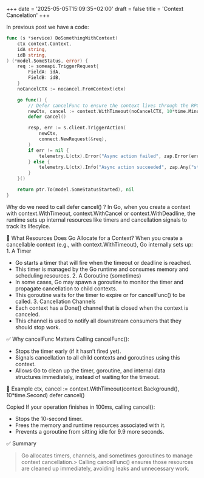 +++
date = '2025-05-05T15:09:35+02:00'
draft = false
title = 'Context Cancelation'
+++

In previous post we have a code:

```go
func (s *service) DoSomethingWithContext(
	ctx context.Context,
	idA string,
	idB string,
) (*model.SomeStatus, error) {
	req := someapi.TriggerRequest{
		FieldA: idA,
		FieldB: idB,
	}
	noCancelCTX := nocancel.FromContext(ctx)

	go func() {
		// Defer cancelFunc to ensure the context lives through the RPC
		newCtx, cancel := context.WithTimeout(noCancelCTX, 10*time.Minute)
		defer cancel()

		resp, err := s.client.TriggerAction(
			newCtx,
			connect.NewRequest(&req),
		)
		if err != nil {
			telemetry.L(ctx).Error("Async action failed", zap.Error(err))
		} else {
			telemetry.L(ctx).Info("Async action succeeded", zap.Any("status", model.SomeStatus(resp.Msg.Status)))
		}
	}()

	return ptr.To(model.SomeStatusStarted), nil
}

```

Why do we need to call defer cancel() ?
In Go, when you create a context with context.WithTimeout, context.WithCancel or context.WithDeadline, the runtime sets up internal resources like timers and cancellation signals to track its lifecylce.

🧠 What Resources Does Go Allocate for a Context?
When you create a cancellable context (e.g., with context.WithTimeout), Go internally sets up:
1. A Timer
* Go starts a timer that will fire when the timeout or deadline is reached.
* This timer is managed by the Go runtime and consumes memory and scheduling resources.
2. A Goroutine (sometimes)
* In some cases, Go may spawn a goroutine to monitor the timer and propagate cancellation to child contexts.
* This goroutine waits for the timer to expire or for cancelFunc() to be called.
3. Cancellation Channels
* Each context has a Done() channel that is closed when the context is canceled.
* This channel is used to notify all downstream consumers that they should stop work.

✅ Why cancelFunc Matters
Calling cancelFunc():
* Stops the timer early (if it hasn’t fired yet).
* Signals cancellation to all child contexts and goroutines using this context.
* Allows Go to clean up the timer, goroutine, and internal data structures immediately, instead of waiting for the timeout.

🧪 Example
ctx, cancel := context.WithTimeout(context.Background(), 10*time.Second)
defer cancel()

Copied
If your operation finishes in 100ms, calling cancel():
* Stops the 10-second timer.
* Frees the memory and runtime resources associated with it.
* Prevents a goroutine from sitting idle for 9.9 more seconds.

✅ Summary
> Go allocates timers, channels, and sometimes goroutines to manage context cancellation.> Calling cancelFunc() ensures those resources are cleaned up immediately, avoiding leaks and unnecessary work.